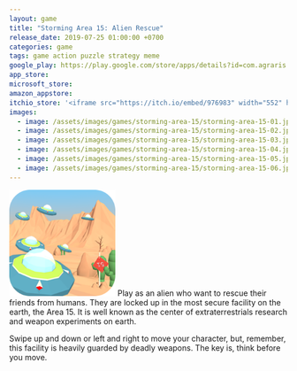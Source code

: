 ```yaml
---
layout: game
title: "Storming Area 15: Alien Rescue"
release_date: 2019-07-25 01:00:00 +0700
categories: game
tags: game action puzzle strategy meme
google_play: https://play.google.com/store/apps/details?id=com.agraris.area15
app_store:
microsoft_store:
amazon_appstore:
itchio_store: '<iframe src="https://itch.io/embed/976983" width="552" height="167" frameborder="0"><a href="https://agraris.itch.io/area51">Storming Area 15: Alien Rescue by Agraris Entertainment</a></iframe>'
images:
  - image: /assets/images/games/storming-area-15/storming-area-15-01.jpg
  - image: /assets/images/games/storming-area-15/storming-area-15-02.jpg
  - image: /assets/images/games/storming-area-15/storming-area-15-03.jpg
  - image: /assets/images/games/storming-area-15/storming-area-15-04.jpg
  - image: /assets/images/games/storming-area-15/storming-area-15-05.jpg
  - image: /assets/images/games/storming-area-15/storming-area-15-06.jpg
---
```


<img class="float-left mr-4" height="192" src="/assets/images/games/storming-area-15/icon_512p.png" alt="icon"/>
Play as an alien who want to rescue their friends from humans. They are locked up in the most secure facility on the earth, the Area 15. It is well known as the center of extraterrestrials research and weapon experiments on earth.

Swipe up and down or left and right to move your character, but, remember, this facility is heavily guarded by deadly weapons. The key is, think before you move.
